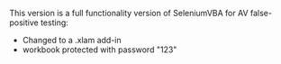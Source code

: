This version is a full functionality version of SeleniumVBA for AV false-positive testing:

* Changed to a .xlam add-in
* workbook protected with password "123"
